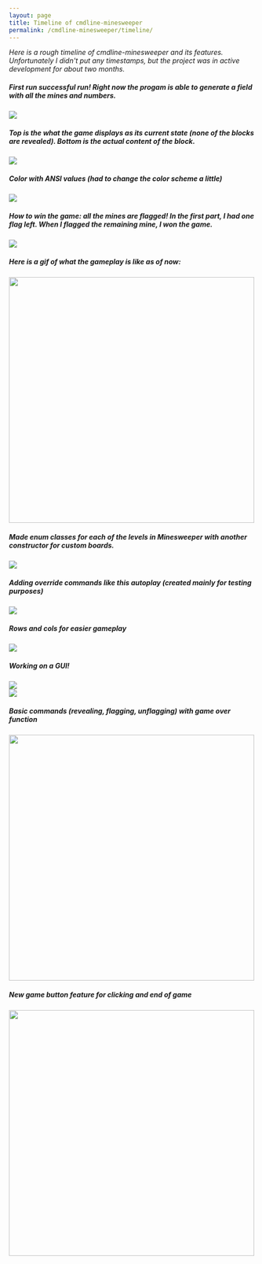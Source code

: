 ```yaml
---
layout: page
title: Timeline of cmdline-minesweeper
permalink: /cmdline-minesweeper/timeline/
---
```


*Here is a rough timeline of cmdline-minesweeper and its features. Unfortunately I didn't put any timestamps, but the project was in active development for about two months.*

##### **First run successful run! Right now the progam is able to generate a field with all the mines and numbers.**  
![](/cmdline_minesweeper/media/first-run.png)  

##### **Top is the what the game displays as its current state (none of the blocks are revealed). Bottom is the actual content of the block.**  
![](/cmdline_minesweeper/media/second-run.png)  

##### **Color with ANSI values (had to change the color scheme a little)**  
![](/cmdline_minesweeper/media/color.png)  

##### **How to win the game: all the mines are flagged! In the first part, I had one flag left. When I flagged the remaining mine, I won the game.**  
![](/cmdline_minesweeper/media/flag-all-mines.jpg)  

##### **Here is a gif of what the gameplay is like as of now:**  
<img src="/cmdline_minesweeper/media/v0-gameplay.gif" height="500px"> 

##### **Made enum classes for each of the levels in Minesweeper with another constructor for custom boards.**  
![](/cmdline_minesweeper/media/enum-levels.png)  

##### **Adding override commands like this autoplay (created mainly for testing purposes)**  
![](/cmdline_minesweeper/media/auto-command.png)  

##### **Rows and cols for easier gameplay**  
![](/cmdline_minesweeper/media/rows-and-cols.png)  

##### **Working on a GUI!**  
![](/cmdline_minesweeper/media/gui_v1.png)  
![](/cmdline_minesweeper/media/flagging.png)

##### **Basic commands (revealing, flagging, unflagging) with game over function** 
<img src="/cmdline_minesweeper/media/gui_gameplay.gif" height="500px"> 

##### **New game button feature for clicking and end of game**  
<img src="/cmdline_minesweeper/media/newgamebutton_feature.gif" height="500px"> 
